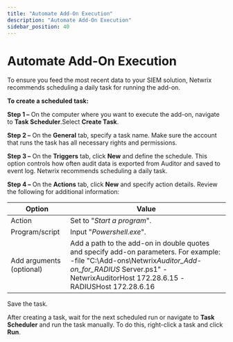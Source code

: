 ```yaml
---
title: "Automate Add-On Execution"
description: "Automate Add-On Execution"
sidebar_position: 40
---
```


# Automate Add-On Execution

To ensure you feed the most recent data to your SIEM solution, Netwrix recommends scheduling a daily
task for running the add-on.

**To create a scheduled task:**

**Step 1 –** On the computer where you want to execute the add-on, navigate to **Task
Scheduler**.Select **Create Task**.

**Step 2 –** On the **General** tab, specify a task name. Make sure the account that runs the task
has all necessary rights and permissions.

**Step 3 –** On the **Triggers** tab, click **New** and define the schedule. This option controls
how often audit data is exported from Auditor and saved to event log. Netwrix recommends scheduling
a daily task.

**Step 4 –** On the **Actions** tab, click **New** and specify action details. Review the following
for additional information:

| Option                   | Value                                                                                                                                                                                                          |
| ------------------------ | -------------------------------------------------------------------------------------------------------------------------------------------------------------------------------------------------------------- |
| Action                   | Set to "_Start a program_".                                                                                                                                                                                    |
| Program/script           | Input "_Powershell.exe_".                                                                                                                                                                                      |
| Add arguments (optional) | Add a path to the add-on in double quotes and specify add-on parameters. For example: -file "C:\Add-ons\Netwrix*Auditor_Add-on_for_RADIUS* Server.ps1" -NetwrixAuditorHost 172.28.6.15 -RADIUSHost 172.28.6.16 |

Save the task.

After creating a task, wait for the next scheduled run or navigate to **Task Scheduler** and run the
task manually. To do this, right-click a task and click **Run**.
